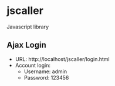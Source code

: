 # jscaller
Javascript library

## Ajax Login

- URL: http://localhost/jscaller/login.html
- Account login:
    + Username: admin
    + Password: 123456
